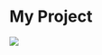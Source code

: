 # My Project

![](https://images.duckduckgo.com/iu/?u=https%3A%2F%2Fupload.wikimedia.org%2Fwikipedia%2Fcommons%2Fa%2Fad%2FImage_Entertainment_Corporation_logo.jpg)
